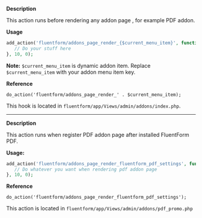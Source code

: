 
<explain-block title="fluentform/addons_page_render_{$current_menu_item}">

**Description**

This action runs before rendering any addon page , for example PDF addon.

**Usage**

```php
add_action('fluentform/addons_page_render_{$current_menu_item}', function() {
   // Do your stuff here
}, 10, 0);
```

**Note:** `$current_menu_item` is dynamic addon item. Replace `$current_menu_item` with your addon menu item key.

**Reference**

`do_action('fluentform/addons_page_render_' . $current_menu_item);`

This hook is located in `fluentform/app/Views/admin/addons/index.php`.

</explain-block>

--------------------------------


<explain-block title="fluentform/addons_page_render_fluentform_pdf_settings">

**Description**

This action runs when register  PDF addon page after installed FluentForm PDF.

**Usage:**
```php 
add_action('fluentform/addons_page_render_fluentform_pdf_settings', function() {
   // Do whatever you want when rendering pdf addon page
}, 10, 0);
```

**Reference**

`do_action('fluentform/addons_page_render_fluentform_pdf_settings');`

This action is located in `fluentform/app/Views/admin/addons/pdf_promo.php`

</explain-block>